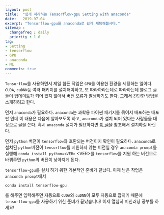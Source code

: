 ```yaml
---
layout: post
title:  "쉽게 따라하는 Tensorflow-gpu Setting with anaconda"
date:   2019-07-04
excerpt: "Tensorflow-gpu를 anaconda로 쉽게 세팅해봅시다."
sitemap :
  changefreq : daily
  priority : 1.0
tag:
- Setting
- tensorflow
- GPU
- anaconda
- ML
comments: true
---
```


`Tensorflow`를 사용하면서 제일 힘든 작업은 `GPU`를 이용한 환경을 세팅하는 일이다. `CUDA`, `cuDNN`등 여러 패키지를 설치해야하고, 또 따라하라는데로 따라하는데 블로그 글들이 업데이트가 되어 있지 않아서 버전 오류가 발생하기도 한다. 그래서 간단한 방법을 소개하려고 한다.   

먼저 `anaconda`가 필요하다. `anaconda`는 과학용 파이썬 패키지를 묶어서 배포하는 배포판 인데 이 내용은 다음에 알아보도록 하고, `anaconda`가 설치 되어 있다는 사람들을 대상으로 글을 쓴다. 혹시 `anaconda` 설치가 필요하다면 <a href='https://dev-hani.tistory.com/10'>이 글</a>을 참조해서 설치하길 바란다.  

먼저 `python` 버전이 `tensorflow`와 호환되는 버전이지 확인이 필요하다. `anaconda`로 설치된 `python`버전이 `tensorflow`를 지원하지 않는 버전일 경우 `anaconda prompt`를 실행해 `conda install python=<VER>` \<VER>를 `tensorflow`를 지원 하는 버전으로 바꿔주면 `python`의 버전이 낮아지게 된다.  

`tensorflow-gpu`를 설치 하기 위한 기본적인 준비가 끝났다. 이제 남은 작업은 `anaconda prompt`에서 
<pre><code>conda install tensorflow-gpu</code></pre>
를 해주면 입력해주면 자동으로 `CUDA`와 `cuDNN`이 모두 자동으로 잡히기 때문에 `tensorflow-gpu`를 사용하기 위한 준비가 끝났습니다! 이제 열심히 머신러닝 공부를 하세요!